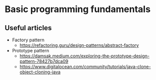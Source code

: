 # Basic programming fundamentals

## Useful articles
* Factory pattern  
  * https://refactoring.guru/design-patterns/abstract-factory
* Prototype pattern  
  * https://damsak.medium.com/exploring-the-prototype-design-pattern-78427b7dca09
  * https://www.digitalocean.com/community/tutorials/java-clone-object-cloning-java
